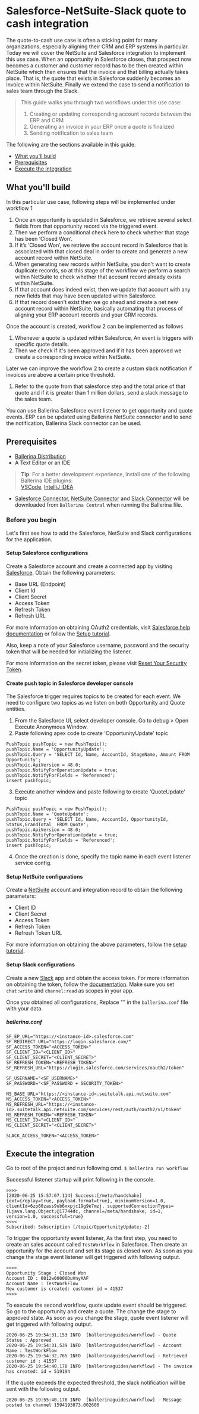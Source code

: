 # Salesforce-NetSuite-Slack quote to cash integration

The quote-to-cash use case is often a sticking point for many organizations, especially aligning their CRM and ERP 
systems in particular. Today we will cover the NetSuite and Salesforce integration to implement this use case. When 
an opportunity in Salesforce  closes, that prospect now becomes a customer and customer record has to be then created 
within NetSuite which then ensures that the invoice and that billing actually takes place. That is, the quote that 
exists in Salesforce suddenly becomes an invoice within NetSuite. Finally we extend the case to send a notification 
to sales team through the Slack.

> This guide walks you through two workflows under this use case:
>1. Creating or updating corresponding account records between the ERP and CRM 
>2. Generating an invoice in your ERP once a quote is finalized
>3. Sending notification to sales team

The following are the sections available in this guide.

- [What you'll build](#what-youll-build)
- [Prerequisites](#prerequisites)
- [Execute the integration](#execute-the-integration)

## What you'll build

In this particular use case, following steps will be implemented under workflow 1

1. Once an opportunity is updated in Salesforce, we retrieve several select fields from that opportunity record via 
the triggered event.
2. Then we perform a conditional check here to check whether that stage has been ‘Closed Won’.  
3. If it’s ‘Closed Won’, we retrieve the account record in Salesforce that is associated with that closed deal in 
order to create and generate a new account record within NetSuite. 
4. When generating new records within NetSuite, you don't want to create duplicate records, so at this stage of the 
workflow we perform a search within NetSuite to check whether that account record already exists within NetSuite.
5. If that account does indeed exist, then we update that account with any new fields that may have been updated within 
Salesforce. 
6. If that record doesn't exist then we go ahead and create a net new account record within NetSuite, basically 
automating that process of aligning your ERP account records and your CRM records. 

Once the account is created, workflow 2 can be implemented as follows

1. Whenever a quote is updated within Salesforce, An event is triggers with specific quote details. 
2. Then we check if it's been approved and if it has been approved we create a corresponding invoice within NetSuite.

Later we can improve the workflow 2 to create a custom slack notification if invoices are above a certain price 
threshold.

1. Refer to the quote from that salesforce step and the total price of that quote and if it is greater than 1 million 
dollars, send a slack message to the sales team.
 
You can use Ballerina Salesforce event listener to get opportunity and quote events. ERP can be updated using 
Ballerina NetSuite connector and to send the notification, Ballerina Slack connector can be used.

## Prerequisites

- [Ballerina Distribution](https://ballerina.io/learn/getting-started/)
- A Text Editor or an IDE 
> **Tip**: For a better development experience, install one of the following Ballerina IDE plugins:  
[VSCode](https://marketplace.visualstudio.com/items?itemName=ballerina.ballerina), 
[IntelliJ IDEA](https://plugins.jetbrains.com/plugin/9520-ballerina)
- [Salesforce Connector](https://github.com/ballerina-platform/module-ballerinax-sfdc), 
[NetSuite Connector](https://github.com/ballerina-platform/module-ballerinax-netsuite) and 
[Slack Connector](https://github.com/ballerina-platform/module-ballerinax-slack) will be downloaded from 
`Ballerina Central` when running the Ballerina file.

### Before you begin

Let's first see how to add the Salesforce, NetSuite and Slack configurations for the application.

#### Setup Salesforce configurations
Create a Salesforce account and create a connected app by visiting [Salesforce](https://www.salesforce.com). 
Obtain the following parameters:

* Base URL (Endpoint)
* Client Id
* Client Secret
* Access Token
* Refresh Token
* Refresh URL

For more information on obtaining OAuth2 credentials, visit 
[Salesforce help documentation](https://help.salesforce.com/articleView?id=remoteaccess_authenticate_overview.htm) 
or follow the 
[Setup tutorial](https://medium.com/@bpmmendis94/obtain-access-refresh-tokens-from-salesforce-rest-api-a324fe4ccd9b).

Also, keep a note of your Salesforce username, password and the security token that will be needed for initializing the listener. 

For more information on the secret token, please visit [Reset Your Security Token](https://help.salesforce.com/articleView?id=user_security_token.htm&type=5).

#### Create push topic in Salesforce developer console

The Salesforce trigger requires topics to be created for each event. We need to configure two topics as we listen on 
both Opportunity and Quote entities.

1. From the Salesforce UI, select developer console. Go to debug > Open Execute Anonymous Window. 
2. Paste following apex code to create 'OpportunityUpdate' topic
```apex
PushTopic pushTopic = new PushTopic();
pushTopic.Name = 'OpportunityUpdate';
pushTopic.Query = 'SELECT Id, Name, AccountId, StageName, Amount FROM Opportunity';
pushTopic.ApiVersion = 48.0;
pushTopic.NotifyForOperationUpdate = true;
pushTopic.NotifyForFields = 'Referenced';
insert pushTopic;
```
3. Execute another window and paste following to create 'QuoteUpdate' topic
```apex
PushTopic pushTopic = new PushTopic();
pushTopic.Name = 'QuoteUpdate';
pushTopic.Query = 'SELECT Id, Name, AccountId, OpportunityId, Status,GrandTotal  FROM Quote';
pushTopic.ApiVersion = 48.0;
pushTopic.NotifyForOperationUpdate = true;
pushTopic.NotifyForFields = 'Referenced';
insert pushTopic;
```
4. Once the creation is done, specify the topic name in each event listener service config.

#### Setup NetSuite configurations
Create a [NetSuite](https://www.netsuite.com/portal/home.shtml) account and integration record to obtain the following 
parameters:

* Client ID
* Client Secret
* Access Token
* Refresh Token
* Refresh Token URL

For more information on obtaining the above parameters, follow the 
[setup tutorial](https://medium.com/@chamilelle/setup-rest-web-service-and-oauth-2-0-in-your-netsuite-account-c4243240bc3f).

#### Setup Slack configurations
Create a new [Slack](https://api.slack.com/apps?new_granular_bot_app=1) app and obtain the access token. For more 
information on obtaining the token, follow the 
[documentation](https://github.com/ballerina-platform/module-ballerinax-slack/blob/master/src/slack/Module.md). 
Make sure you set `chat:write` and `channel:read` as scopes in your app. 

Once you obtained all configurations, Replace "" in the `ballerina.conf` file with your data.

##### ballerina.conf
```
SF_EP_URL="https://<instance-id>.salesforce.com"
SF_REDIRECT_URL="https://login.salesforce.com/"
SF_ACCESS_TOKEN="<ACCESS_TOKEN>"
SF_CLIENT_ID="<CLIENT_ID>"
SF_CLIENT_SECRET="<CLIENT_SECRET>"
SF_REFRESH_TOKEN="<REFRESH_TOKEN>"
SF_REFRESH_URL="https://login.salesforce.com/services/oauth2/token"

SF_USERNAME="<SF_USERNAME>"
SF_PASSWORD="<SF_PASSWORD + SECURITY_TOKEN>"

NS_BASE_URL="https://<instance-id>.suitetalk.api.netsuite.com"
NS_ACCESS_TOKEN="<ACCESS_TOKEN>"
NS_REFRESH_URL="https://<instance-id>.suitetalk.api.netsuite.com/services/rest/auth/oauth2/v1/token"
NS_REFRESH_TOKEN="<REFRESH_TOKEN>"
NS_CLIENT_ID="<CLIENT_ID>"
NS_CLIENT_SECRET="<CLIENT_SECRET>"

SLACK_ACCESS_TOKEN="<ACCESS_TOKEN>"
```


## Execute the integration

Go to root of the project and run following cmd.
`$ ballerina run workflow`

Successful listener startup will print following in the console.
```
>>>>
[2020-06-25 15:57:07.114] Success:[/meta/handshake]
{ext={replay=true, payload.format=true}, minimumVersion=1.0, clientId=6zp60zass9ub6xxpjc19g9e7mzj, supportedConnectionTypes=[Ljava.lang.Object;@17744dc, channel=/meta/handshake, id=1, version=1.0, successful=true}
<<<<
Subscribed: Subscription [/topic/OpportunityUpdate:-2]
```
To trigger the opportunity event listener, As the first step, you need to create an sales account called `TestWorkFlow` 
in Salesforce. Then create an opportunity for the account and set its stage as closed won. As soon as you change the 
stage event listener will get triggered with following output.
```
<<<<
Opportunity Stage : Closed Won
Account ID : 0012w00000DuVnyAAF
Account Name : TestWorkFlow
New customer is created: customer id = 41537
>>>>
```

To execute the second workflow, quote update event should be triggered. So go to the opportunity and create a quote. 
The change the stage to approved state. As soon as you change the stage, quote event listener will get triggered with 
following output.
```
2020-06-25 19:54:31,153 INFO  [ballerinaguides/workflow] - Quote Status : Approved 
2020-06-25 19:54:31,539 INFO  [ballerinaguides/workflow] - Account Name : TestWorkFlow 
2020-06-25 19:54:32,765 INFO  [ballerinaguides/workflow] - Retrieved customer id : 41537 
2020-06-25 19:54:40,178 INFO  [ballerinaguides/workflow] - The invoice has created: id = 519194 
```

If the quote exceeds the expected threshold, the slack notification will be sent with the following output.

```
2020-06-25 19:55:40,178 INFO  [ballerinaguides/workflow] - Message posted to channel 1594193873.002600 
```
